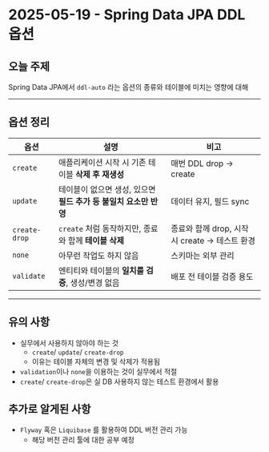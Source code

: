 # 2025-05-19 - Spring Data JPA DDL 옵션

## 오늘 주제

Spring Data JPA에서 `ddl-auto` 라는 옵션의 종류와 테이블에 미치는 영향에 대해

---

## 옵션 정리

| 옵션 | 설명 | 비고 |
|------|------|---------|
| `create` | 애플리케이션 시작 시 기존 테이블 **삭제 후 재생성** | 매번 DDL drop -> create|
| `update` | 테이블이 없으면 생성, 있으면 **필드 추가 등 불일치 요소만 반영** | 데이터 유지, 필드 sync|
| `create-drop` | `create` 처럼 동작하지만, 종료와 함께 **테이블 삭제** | 종료와 함께 drop, 시작 시 create -> 테스트 환경|
| `none` | 아무런 작업도 하지 않음 | 스키마는 외부 관리|
| `validate` | 엔티티와 테이블의 **일치를 검증**, 생성/변경 없음 | 배포 전 테이블 검증 용도|

---

## 유의 사항

- 실무에서 사용하지 않아야 하는 것 
  - `create`/ `update`/ `create-drop`
  - 이유는 테이블 자체의 변경 및 삭제가 적용됨
- `validation`이나 `none`을 이용하는 것이 실무에서 적절
- `create`/ `create-drop`은 실 DB 사용하지 않는 테스트 환경에서 활용

## 추가로 알게된 사항

- `Flyway` 혹은 `Liquibase` 를 활용하여 DDL 버전 관리 가능
  - 해당 버전 관리 툴에 대한 공부 예정
